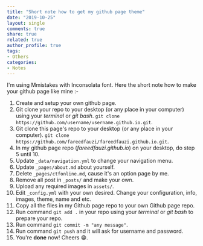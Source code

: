 ```yaml
---
title: "Short note how to get my github page theme"
date: "2019-10-25"
layout: single
comments: true
share: true
related: true
author_profile: true
tags:
- Others
categories:
- Notes
---
```


I'm using Mmistakes with Inconsolata font. Here the short note how to make your github page like mine :-

1.  Create and setup your own github page.
2. Git clone your repo to your desktop (or any place in your computer) using your *terminal* or *git bash*. `git clone https://github.com/username/username.github.io.git`.
3. Git clone this page's repo to your desktop (or any place in your computer). `git clone https://github.com/fareedfauzi/fareedfauzi.github.io.git`.
4. In my github page repo (*fareedfauzi.github.io*) on your desktop, do step 5 until 10.
5. Update `_data/navigation.yml` to change your navigation menu.
6. Update `_pages/about.md` about yourself.
7. Delete `_pages/ctfonline.md`, cause it's an option page by me.
8. Remove all post in `_posts/` and make your own.
9. Upload any required images in `assets/`.
10. Edit `_config.yml` with your own desired. Change your configuration, info, images, theme, name and etc.
11. Copy all the files in my Github page repo to your own Github page repo.
12. Run command `git add .` in your repo using your *terminal* or *git bash* to prepare your repo.
13. Run command `git commit -m "any message"`.
14. Run command `git push` and it will ask for username and password.
15. You're **done** now! Cheers 😁.
